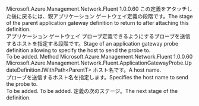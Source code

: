 <Type Name="IWithHost&lt;ParentT&gt;" FullName="Microsoft.Azure.Management.Network.Fluent.ApplicationGatewayProbe.UpdateDefinition.IWithHost&lt;ParentT&gt;">
  <TypeSignature Language="C#" Value="public interface IWithHost&lt;ParentT&gt;" />
  <TypeSignature Language="ILAsm" Value=".class public interface auto ansi abstract IWithHost`1&lt;ParentT&gt;" />
  <TypeSignature Language="DocId" Value="T:Microsoft.Azure.Management.Network.Fluent.ApplicationGatewayProbe.UpdateDefinition.IWithHost`1" />
  <TypeSignature Language="VB.NET" Value="Public Interface IWithHost(Of ParentT)" />
  <TypeSignature Language="F#" Value="type IWithHost&lt;'ParentT&gt; = interface" />
  <AssemblyInfo>
    <AssemblyName>Microsoft.Azure.Management.Network.Fluent</AssemblyName>
    <AssemblyVersion>1.0.0.60</AssemblyVersion>
  </AssemblyInfo>
  <TypeParameters>
    <TypeParameter Name="ParentT" />
  </TypeParameters>
  <Interfaces />
  <Docs>
    <typeparam name="ParentT"><span data-ttu-id="4db98-101">この定義をアタッチした後に戻るには、親アプリケーション ゲートウェイ定義の段階です。</span><span class="sxs-lookup"><span data-stu-id="4db98-101">The stage of the parent application gateway definition to return to after attaching this definition.</span></span></typeparam>
    <summary>
            <span data-ttu-id="4db98-102">アプリケーション ゲートウェイ プローブ定義できるようにするプローブを送信するホストを指定する段階です。</span><span class="sxs-lookup"><span data-stu-id="4db98-102">Stage of an application gateway probe definition allowing to specify the host to send the probe to.</span></span>
            </summary>
    <remarks>To be added.</remarks>
  </Docs>
  <Members>
    <Member MemberName="WithHost">
      <MemberSignature Language="C#" Value="public Microsoft.Azure.Management.Network.Fluent.ApplicationGatewayProbe.UpdateDefinition.IWithPath&lt;ParentT&gt; WithHost (string host);" />
      <MemberSignature Language="ILAsm" Value=".method public hidebysig newslot virtual instance class Microsoft.Azure.Management.Network.Fluent.ApplicationGatewayProbe.UpdateDefinition.IWithPath`1&lt;!ParentT&gt; WithHost(string host) cil managed" />
      <MemberSignature Language="DocId" Value="M:Microsoft.Azure.Management.Network.Fluent.ApplicationGatewayProbe.UpdateDefinition.IWithHost`1.WithHost(System.String)" />
      <MemberSignature Language="VB.NET" Value="Public Function WithHost (host As String) As IWithPath(Of ParentT)" />
      <MemberSignature Language="F#" Value="abstract member WithHost : string -&gt; Microsoft.Azure.Management.Network.Fluent.ApplicationGatewayProbe.UpdateDefinition.IWithPath&lt;'ParentT&gt;" Usage="iWithHost.WithHost host" />
      <MemberType>Method</MemberType>
      <AssemblyInfo>
        <AssemblyName>Microsoft.Azure.Management.Network.Fluent</AssemblyName>
        <AssemblyVersion>1.0.0.60</AssemblyVersion>
      </AssemblyInfo>
      <ReturnValue>
        <ReturnType>Microsoft.Azure.Management.Network.Fluent.ApplicationGatewayProbe.UpdateDefinition.IWithPath&lt;ParentT&gt;</ReturnType>
      </ReturnValue>
      <Parameters>
        <Parameter Name="host" Type="System.String" />
      </Parameters>
      <Docs>
        <param name="host"><span data-ttu-id="4db98-103">ホスト名です。</span><span class="sxs-lookup"><span data-stu-id="4db98-103">A host name.</span></span></param>
        <summary>
            <span data-ttu-id="4db98-104">プローブを送信するホスト名を指定します。</span><span class="sxs-lookup"><span data-stu-id="4db98-104">Specifies the host name to send the probe to.</span></span>
            </summary>
        <returns>To be added.</returns>
        <remarks>To be added.</remarks>
        <return><span data-ttu-id="4db98-105">定義の次のステージ。</span><span class="sxs-lookup"><span data-stu-id="4db98-105">The next stage of the definition.</span></span></return>
      </Docs>
    </Member>
  </Members>
</Type>